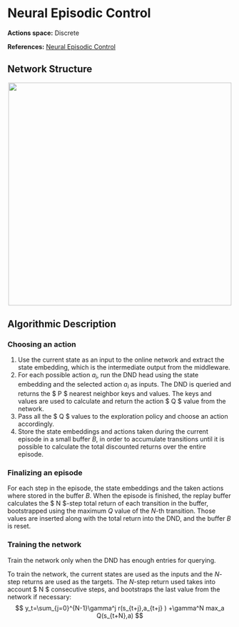 # Neural Episodic Control

**Actions space:** Discrete

**References:** [Neural Episodic Control](https://arxiv.org/abs/1703.01988)

## Network Structure

<p style="text-align: center;">

<img src="..\..\design_imgs\nec.png" width=500>

</p>

## Algorithmic Description
### Choosing an action
1. Use the current state as an input to the online network and extract the state embedding, which is the intermediate output from the middleware. 
2. For each possible action $a_i$, run the DND head using the state embedding and the selected action $a_i$ as inputs. The DND is queried and returns the $ P $ nearest neighbor keys and values. The keys and values are used to calculate and return the action $ Q $ value from the network. 
3. Pass all the $ Q $ values to the exploration policy and choose an action accordingly. 
4. Store the state embeddings and actions taken during the current episode in a small buffer $B$, in order to accumulate transitions until it is possible to calculate the total discounted returns over the entire episode.

### Finalizing an episode
For each step in the episode, the state embeddings and the taken actions where stored in the buffer $B$. When the episode is finished, the replay buffer calculates the $ N $-step total return of each transition in the buffer, bootstrapped using the maximum $Q$ value of the $N$-th transition. Those values are inserted along with the total return into the DND, and the buffer $B$ is reset. 
### Training the network
Train the network only when the DND has enough entries for querying.

To train the network, the current states are used as the inputs and the $N$-step returns are used as the targets. The $N$-step return used takes into account $ N $ consecutive steps, and bootstraps the last value from the network if necessary:
$$ y_t=\sum_{j=0}^{N-1}\gamma^j r(s_{t+j},a_{t+j} ) +\gamma^N   max_a Q(s_{t+N},a) $$
